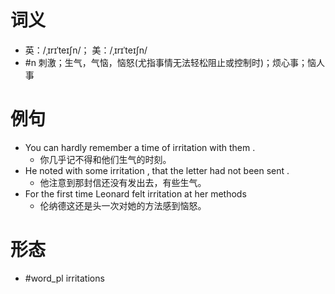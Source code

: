 # 词义
- 英：/ˌɪrɪˈteɪʃn/； 美：/ˌɪrɪˈteɪʃn/
- #n 刺激；生气，气恼，恼怒(尤指事情无法轻松阻止或控制时)；烦心事；恼人事
# 例句
- You can hardly remember a time of irritation with them .
	- 你几乎记不得和他们生气的时刻。
- He noted with some irritation , that the letter had not been sent .
	- 他注意到那封信还没有发出去，有些生气。
- For the first time Leonard felt irritation at her methods
	- 伦纳德这还是头一次对她的方法感到恼怒。
# 形态
- #word_pl irritations
